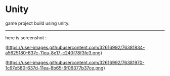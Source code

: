 # Unity

game project build using unity.

----------------------------------------
here is screenshot :-


(https://user-images.githubusercontent.com/32616992/76381834-a5625180-637c-11ea-8e17-c240f78f3fe3.png)


(https://user-images.githubusercontent.com/32616992/76381970-1c97e580-637d-11ea-8b65-6f06377b37ce.png)



